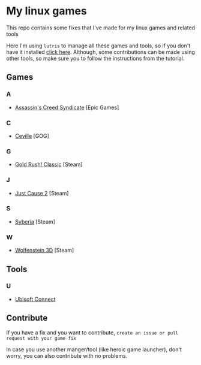 # My linux games

This repo contains some fixes that I've made for my linux games and related tools

Here I'm using `lutris` to manage all these games and tools, so if you don't have it installed [click here](https://lutris.net/). Although, some contributions can be made using other tools, so make sure you to follow the instructions from the tutorial.

## Games

### A

* [Assassin's Creed Syndicate](./assassins-creed-syndicate/) [Epic Games]

### C

* [Ceville](./ceville/) [GOG]

### G

* [Gold Rush! Classic](./gold-rush-classic/) [Steam]

### J

* [Just Cause 2](./just-cause-2/) [Steam]

### S

* [Syberia](./syberia/) [Steam]

### W

* [Wolfenstein 3D](./wolfenstein-3d/) [Steam]

## Tools

### U

* [Ubisoft Connect](./ubisoft-connect/)


## Contribute

If you have a fix and you want to contribute, `create an issue or pull request with your game fix`

In case you use another manger/tool (like heroic game launcher), don't worry, you can also contribute with no problems.
